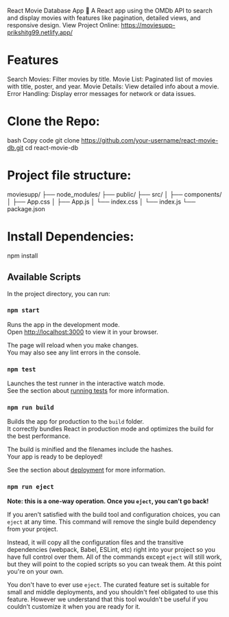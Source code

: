 React Movie Database App 🎥
A React app using the OMDb API to search and display movies with features like pagination, detailed views, and responsive design.
View Project Online: https://moviesupp-prikshitg99.netlify.app/

# Features
Search Movies: Filter movies by title.
Movie List: Paginated list of movies with title, poster, and year.
Movie Details: View detailed info about a movie.
Error Handling: Display error messages for network or data issues.

# Clone the Repo:
bash
Copy code
git clone https://github.com/your-username/react-movie-db.git
cd react-movie-db

# Project file structure:
moviesupp/
├── node_modules/
├── public/
├── src/
│ ├── components/
│ ├── App.css
│ ├── App.js
│ └── index.css
│ └── index.js
└── package.json

# Install Dependencies:

npm install


## Available Scripts

In the project directory, you can run:

### `npm start`

Runs the app in the development mode.\
Open [http://localhost:3000](http://localhost:3000) to view it in your browser.

The page will reload when you make changes.\
You may also see any lint errors in the console.

### `npm test`

Launches the test runner in the interactive watch mode.\
See the section about [running tests](https://facebook.github.io/create-react-app/docs/running-tests) for more information.

### `npm run build`

Builds the app for production to the `build` folder.\
It correctly bundles React in production mode and optimizes the build for the best performance.

The build is minified and the filenames include the hashes.\
Your app is ready to be deployed!

See the section about [deployment](https://facebook.github.io/create-react-app/docs/deployment) for more information.

### `npm run eject`

**Note: this is a one-way operation. Once you `eject`, you can't go back!**

If you aren't satisfied with the build tool and configuration choices, you can `eject` at any time. This command will remove the single build dependency from your project.

Instead, it will copy all the configuration files and the transitive dependencies (webpack, Babel, ESLint, etc) right into your project so you have full control over them. All of the commands except `eject` will still work, but they will point to the copied scripts so you can tweak them. At this point you're on your own.

You don't have to ever use `eject`. The curated feature set is suitable for small and middle deployments, and you shouldn't feel obligated to use this feature. However we understand that this tool wouldn't be useful if you couldn't customize it when you are ready for it.
